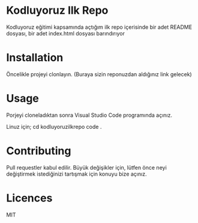 # Kodluyoruz Ilk Repo

Kodluyoruz eğitimi kapsamında açtığım ilk repo içerisinde bir adet README dosyası, bir adet index.html dosyası barındırıyor

# Installation

Öncelikle projeyi clonlayın. (Buraya sizin reponuzdan aldığınız link gelecek)

# Usage
Porjeyi cloneladıktan sonra Visual Studio Code programında açınız. 

Linuz için;
cd kodluyoruzilkrepo
code .

# Contributing
Pull requestler kabul edilir. Büyük değişikler için, lütfen önce neyi değiştirmek istediğinizi tartışmak için konuyu bize açınız. 

# Licences
MIT
